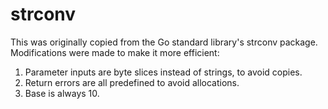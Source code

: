 # strconv

This was originally copied from the Go standard library's strconv package.
Modifications were made to make it more efficient:
1. Parameter inputs are byte slices instead of strings, to avoid copies.
2. Return errors are all predefined to avoid allocations.
3. Base is always 10.